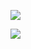![](https://komarev.com/ghpvc/?username=kach0w&color=green)

<img src="https://github-readme-stats.vercel.app/api?username=kach0w&show_icons=true&theme=dark">
<!--<img style="height: 195px" src="https://github-readme-stats.vercel.app/api/top-langs/?username=kach0w&theme=cobalt">->
